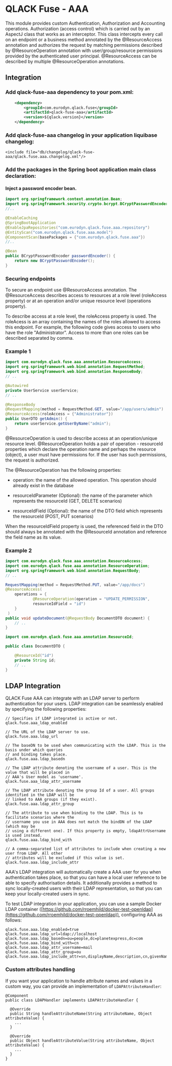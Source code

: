 # QLACK Fuse - AAA

This module provides custom Authentication, Authorization and Accounting operations. Authorization
(access control) which is carried out by an AspectJ class that works as an interceptor. This class
intercepts every call on an endpoint or a business method annotated by the @ResourceAccess annotation
and authorizes the request by matching permissions described by @ResourceOperation annotation with
user/group/resource permissions provided by the authenticated user principal. @ResourceAccess can be
described by multiple @ResourceOperation annotations.

## Integration

### Add qlack-fuse-aaa dependency to your pom.xml:
```xml
    <dependency>
        <groupId>com.eurodyn.qlack.fuse</groupId>
        <artifactId>qlack-fuse-aaa</artifactId>
        <version>${qlack.version}</version>
    </dependency>
```

### Add qlack-fuse-aaa changelog in your application liquibase changelog:
```
<include file="db/changelog/qlack-fuse-aaa/qlack.fuse.aaa.changelog.xml"/>
```

### Add the packages in the Spring boot application main class declaration:
#### Inject a password encoder bean.
```java
import org.springframework.context.annotation.Bean;
import org.springframework.security.crypto.bcrypt.BCryptPasswordEncoder;
//..

@EnableCaching
@SpringBootApplication
@EnableJpaRepositories("com.eurodyn.qlack.fuse.aaa.repository")
@EntityScan("com.eurodyn.qlack.fuse.aaa.model")
@ComponentScan(basePackages = {"com.eurodyn.qlack.fuse.aaa"})
//..

@Bean
public BCryptPasswordEncoder passwordEncoder() {
    return new BCryptPasswordEncoder();
}
```


### Securing endpoints
To secure an endpoint use @ResourceAccess annotation. The @ResourceAccess describes access to
resources at a role level (roleAccess property) or at an operation and/or unique resource level
(operations property).

To describe access at a role level, the roleAccess property is used. The roleAcess is an array
containing the names of the roles allowed to access this endpoint. For example, the following code
gives access to users who have the role "Administrator". Access to more than one roles can be
described separated by comma.

### Example 1
```java
import com.eurodyn.qlack.fuse.aaa.annotation.ResourceAccess;
import org.springframework.web.bind.annotation.RequestMethod;
import org.springframework.web.bind.annotation.ResponseBody;
// ..

@Autowired
private UserService userService;
// ..

@ResponseBody
@RequestMapping(method = RequestMethod.GET, value="/app/users/admin")
@ResourceAccess(roleAccess = {"Administrator"})
public UserDTO getAdmin() {
    return userService.getUserByName("admin");
}
```

@ResourceOperation is used to describe access at an operation/unique resource level.
@ResourceOperation holds a pair of operation - resourceId properties which declare the operation
name and perhaps the resource (object), a user must have permissions for. If the user has such
permissions, the request is authorized.

The @ResourceOperation has the following properties:

* operation: the name of the allowed operation. This operation should already exist in the database

* resourceIdParameter (Optional): the name of the parameter which represents the resourceId (GET, DELETE scenarios)

* resourceIdField (Optional): the name of the DTO field which represents the resourceId (POST, PUT scenarios)

When the resourceIdField property is used, the referenced field in the DTO should always be annotated
with the @ResourceId annotation and reference the field name as its value.

### Example 2
```java
import com.eurodyn.qlack.fuse.aaa.annotation.ResourceAccess;
import com.eurodyn.qlack.fuse.aaa.annotation.ResourceOperation;
import org.springframework.web.bind.annotation.RequestBody;
// ..

RequestMapping(method = RequestMethod.PUT, value="/app/docs")
@ResourceAccess(
    operations = {
            @ResourceOperation(operation = "UPDATE_PERMISSION", 
            resourceIdField = "id")
    }
 )
public void updateDocument(@RequestBody DocumentDTO document) {
    // ..
}
```
```java
import com.eurodyn.qlack.fuse.aaa.annotation.ResourceId;

public class DocumentDTO {

    @ResourceId("id")
    private String id;
    // ..
}
```

## LDAP Integration
QLACK Fuse AAA can integrate with an LDAP server to perform authentication for your users.
LDAP integration can be seamlessly enabled by specifying the following properties:

```
// Specifies if LDAP integrated is active or not.
qlack.fuse.aaa_ldap_enabled

// The URL of the LDAP server to use.
qlack.fuse.aaa.ldap_url

// The baseDN to be used when communicating with the LDAP. This is the basis under which queries
// and binding takes place.
qlack.fuse.aaa.ldap_basedn

// The LDAP attribute denoting the username of a user. This is the value that will be placed in
// AAA's User model as 'username'.
qlack.fuse.aaa_ldap_attr_username

// The LDAP attribute denoting the group Id of a user. All groups identified in the LDAP will be
// linked to AAA groups (if they exist).
qlack.fuse.aaa.ldap_attr_group

// The attribute to use when binding to the LDAP. This is to facilitate scenarios where the
// username you use in AAA does not match the bindDN of the LDAP (which may be
// using a different one). If this property is empty, ldapAttrUsername is used instead.
qlack.fuse.aaa.ldap_bind_with

// A comma-separated list of attributes to include when creating a new user from LDAP. All other
// attributes will be excluded if this value is set.
qlack.fuse.aaa.ldap_include_attr
```
 
AAA's LDAP integration will automatically create a AAA user for you when authentication takes place,
so that you can have a local user reference to be able to specify authorisation details. It
additionally provides a method to sync locally-created users with their LDAP representation, so that
you can keep your locally-created users in sync.

To test LDAP integration in your application, you can use a sample Docker LDAP
container ([https://github.com/rroemhild/docker-test-openldap](https://github.com/rroemhild/docker-test-openldap)),
configuring AAA as follows:

```
qlack.fuse.aaa.ldap_enabled=true
qlack.fuse.aaa.ldap_url=ldap://localhost
qlack.fuse.aaa.ldap_basedn=ou=people,dc=planetexpress,dc=com
qlack.fuse.aaa.ldap_bind_with=cn
qlack.fuse.aaa.ldap_attr_username=mail
qlack.fuse.aaa.ldap_attr_group=ou
qlack.fuse.aaa.ldap_include_attr=sn,displayName,description,cn,givenName,title
```

### Custom attributes handling
If you want your application to handle attribute names and values in a custom way, you can provide
an implementation of `LDAPAttributeHandler`:

```
@Component
public class LDAPHandler implements LDAPAttributeHandler {

  @Override
  public String handleAttributeName(String attributeName, Object attributeValue) {
    ...
  }

  @Override
  public Object handleAttributeValue(String attributeName, Object attributeValue) {
    ...
  }
}

```
